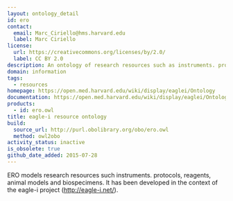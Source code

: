 ```yaml
---
layout: ontology_detail
id: ero
contact:
  email: Marc_Ciriello@hms.harvard.edu
  label: Marc Ciriello
license:
  url: https://creativecommons.org/licenses/by/2.0/
  label: CC BY 2.0
description: An ontology of research resources such as instruments. protocols, reagents, animal models and biospecimens.
domain: information
tags:
  - resources
homepage: https://open.med.harvard.edu/wiki/display/eaglei/Ontology
documentation: https://open.med.harvard.edu/wiki/display/eaglei/Ontology
products:
  - id: ero.owl
title: eagle-i resource ontology
build:
  source_url: http://purl.obolibrary.org/obo/ero.owl
  method: owl2obo
activity_status: inactive
is_obsolete: true
github_date_added: 2015-07-28
---
```


ERO models research resources such instruments. protocols, reagents, animal models and biospecimens. It has been developed in the context of the eagle-i project  (http://eagle-i.net/).
